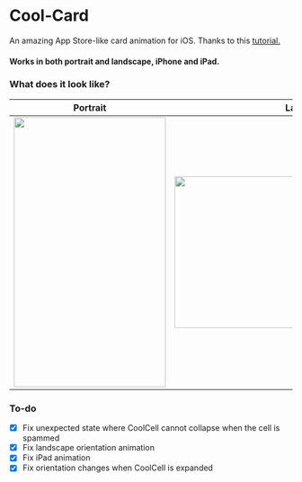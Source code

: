 # Cool-Card
An amazing App Store-like card animation for iOS.
Thanks to this [tutorial.](https://stormotion.io/blog/how-to-make-a-modified-appstore-like-animation/)
#### Works in both portrait and landscape, iPhone and iPad.
### What does it look like?
|Portrait |Landscape |
|---   |---   |
|<img src="https://github.com/KOUD3R/Cool-Card/blob/master/CoolCard.gif" width="270" height="480" />|<img src="https://github.com/KOUD3R/Cool-Card/blob/master/CoolCardLandscape.gif" width="480" height="270" />|

### To-do
- [X] Fix unexpected state where CoolCell cannot collapse when the cell is spammed
- [X] Fix landscape orientation animation
- [X] Fix iPad animation
- [X] Fix orientation changes when CoolCell is expanded
